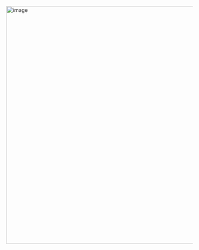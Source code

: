 <img width="1142" height="642" alt="image" src="https://github.com/user-attachments/assets/b130638d-e977-47ce-9864-12f33d60a53d" />
